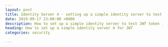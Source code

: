 ```yaml
---
layout: post
title: Identity Server 4 - setting up a simple identity server to test JWT
date: 2019-09-17 23:00:00 +0000
description: How to set up a simple identity server to test JWT token issuance
heading: How to set up a simple identity server 4 for JWT
categories: security

---
```

